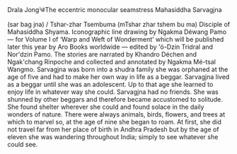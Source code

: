 Drala Jong༄The eccentric monocular seamstress Mahasiddha Sarvagjna (sar bag jna) / Tshar-zhar Tsembuma (mTshar zhar tshem bu ma) Disciple of Mahasiddha Shyama. Iconographic line drawing by Ngakma Déwang Pamo — for Volume I of ‘Warp and Weft of Wonderment’ which will be published later this year by Aro Books worldwide — edited by 'ö-Dzin Tridral and Nor'dzin Pamo.  The stories are narrated by Khandro Déchen and Ngak'chang Rinpoche and collected and annotated by Ngakma Mé-tsal Wangmo.
Sarvagjna was born into a shudra family she was orphaned at the age of five and had to make her own way in life as a beggar. Sarvagjna lived as a beggar until she was an adolescent. Up to that age she learned to enjoy life in whatever way she could. Sarvagjna had no friends. She was shunned by other beggars and therefore became accustomed to solitude. She found shelter wherever she could and found solace in the daily wonders of nature. There were always animals, birds, flowers, and trees at which to marvel so, at the age of nine she began to roam. At first, she did not travel far from her place of birth in Andhra Pradesh but by the age of eleven she was wandering throughout India; simply to see whatever she could see.
